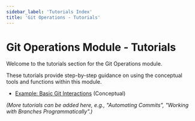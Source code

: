 ```yaml
---
sidebar_label: 'Tutorials Index'
title: 'Git Operations - Tutorials'
---
```


# Git Operations Module - Tutorials

Welcome to the tutorials section for the Git Operations module.

These tutorials provide step-by-step guidance on using the conceptual tools and functions within this module.

- [Example: Basic Git Interactions](./example_tutorial.md) (Conceptual)

*(More tutorials can be added here, e.g., "Automating Commits", "Working with Branches Programmatically".)* 
